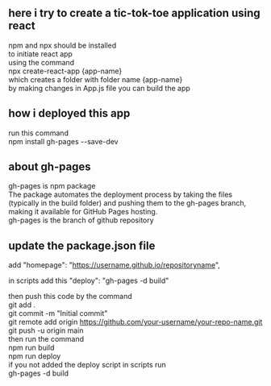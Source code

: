 ## here i try to create a tic-tok-toe application using react
npm  and npx should be installed 
<br>
to initiate react app 
<br>
using the command
<br>
npx create-react-app {app-name}
<br>
 which creates a folder with folder name {app-name}
<br>
by making changes in App.js file you can build the app
<br>
## how i deployed this app 
run this command
<br>
npm install gh-pages --save-dev
## about gh-pages 
gh-pages is npm package 
<br>
The package automates the deployment process by taking the files (typically in the build folder) and pushing them to the gh-pages branch, making it available for GitHub Pages hosting.
<br>
gh-pages is the branch of github repository

## update the package.json file
add "homepage": "https://username.github.io/repositoryname",

in scripts add this 
"deploy": "gh-pages -d build"

then push this code by the command
<br>
git add .
<br>
git commit -m "Initial commit"
<br>
git remote add origin https://github.com/your-username/your-repo-name.git
<br>
git push -u origin main
<br>
then run the command
<br>
npm run build
<br>
npm run deploy
<br>
if you not added the deploy script in scripts run 
<br>
gh-pages -d build 



